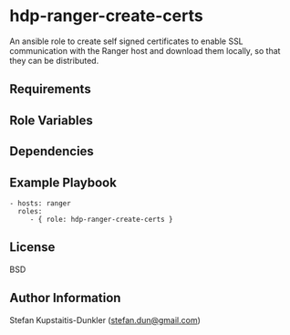 hdp-ranger-create-certs
=========

An ansible role to create self signed certificates to enable SSL communication
with the Ranger host and download them locally, so that they can be
distributed.

Requirements
------------


Role Variables
--------------


Dependencies
------------


Example Playbook
----------------


    - hosts: ranger
      roles:
         - { role: hdp-ranger-create-certs }

License
-------

BSD

Author Information
------------------

Stefan Kupstaitis-Dunkler (stefan.dun@gmail.com)
